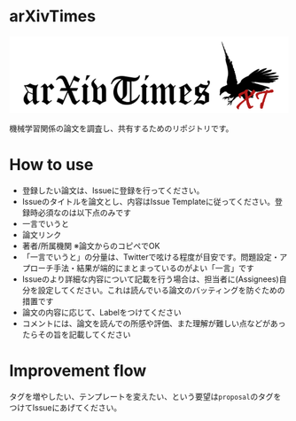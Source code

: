 # arXivTimes

![arXivTimesLogo.PNG](./arXivTimesLogo.PNG)

機械学習関係の論文を調査し、共有するためのリポジトリです。

# How to use

* 登録したい論文は、Issueに登録を行ってください。
* Issueのタイトルを論文とし、内容はIssue Templateに従ってください。登録時必須なのは以下点のみです
 * 一言でいうと
 * 論文リンク
 * 著者/所属機関 ※論文からのコピペでOK
* 「一言でいうと」の分量は、Twitterで呟ける程度が目安です。問題設定・アプローチ手法・結果が端的にまとまっているのがよい「一言」です
* Issueのより詳細な内容について記載を行う場合は、担当者に(Assignees)自分を設定してください。これは読んでいる論文のバッティングを防ぐための措置です
* 論文の内容に応じて、Labelをつけてください
* コメントには、論文を読んでの所感や評価、また理解が難しい点などがあったらその旨を記載してください

# Improvement flow

タグを増やしたい、テンプレートを変えたい、という要望は`proposal`のタグをつけてIssueにあげてください。

